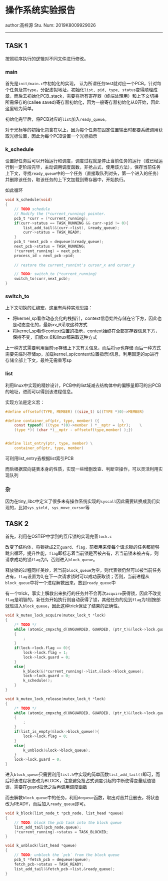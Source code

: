 # 操作系统实验报告

author:高梓源   Stu. Num: 2019K8009929026

---

## TASK 1

按照程序执行的逻辑对不同文件进行修改。

### main

首先是`init/main.c`中初始化的实现， 认为所谓任务test就对应一个PCB，针对每个任务及其`type`，分配虚拟地址，初始化`list, pid, type, status`变得顺理成章，而后去初始化PCB_stack，需要将所有寄存器（终端处理用）和上下文切换所需保存的(callee saved)寄存器初始化，因为一般寄存器初始化从0开始，因此这里较为简单。

初始化完毕后，将PCB对应的`list`加入`ready_queue`。

对于光标等的初始化包含在以上，因为每个任务在固定位置输出时都要系统调用获取光标位置，因此为每个PCB设置一个光标指示

### k_schedule

设置好任务后可以开始运行和调度，调度过程就是停止当前任务的运行（或已经运行到一定阶段完毕，主动调用调度函数，非抢占式，使用该方法），保存当前任务上下文，寻找`ready_queue`中的一个任务（直接取队列对头，第一个进入的任务）并删除该任务，取该任务的上下文加载到寄存器中，开始执行。

如此循环

```C
void k_schedule(void)
{
    // TODO schedule
    // Modify the (*current_running) pointer.
    pcb_t *curr = (*current_running);
    if(curr->status == TASK_RUNNING && curr->pid != 0){
        list_add_tail(&(curr->list), &ready_queue);
        curr->status = TASK_READY;
    }
    pcb_t *next_pcb = dequeue(&ready_queue);
    next_pcb->status = TASK_RUNNING;
    (*current_running) = next_pcb;
    process_id = next_pcb->pid;
    
    // restore the current_runnint's cursor_x and cursor_y

    // TODO: switch_to (*current_running)
    switch_to(curr,next_pcb);
}
```

### switch_to

上下文切换的汇编宏，这里有两种实现思路：

- 将kernel_sp看作动态变化的栈指针，context信息始终存储在它下方，因此也是动态变化的，最新xv_6采取这种方式
- 将kernel_sp看作context位置的指示，context始终在全部寄存器信息下方，保持不变，旧版xv_6和linux都采取这种方式

上一种方式需要利用当前sp存储上下文有关信息，而后将sp也存储
而后一种方式需要先临时存储sp，加载kernel_sp(context位置指示)信息，利用固定的sp进行存储全部上下文，最终无需重写sp

### list

利用linux中实现的精妙设计，PCB中的list域减去结构体中的偏移量即可的出PCB的地址，进而可以得到该进程信息。

实现方法是定义宏：

```C
#define offsetof(TYPE, MEMBER) ((size_t) &((TYPE *)0)->MEMBER)

#define container_of(ptr, type, member) ({          \
    const typeof( ((type *)0)->member ) *__mptr = (ptr);    \
    (type *)( (char *)__mptr - offsetof(type,member) );})


#define list_entry(ptr, type, member) \
	container_of(ptr, type, member)
```

可利用list_entry去根据list索引PCB

而后根据双向链表本身的性质，实现一些增删改查、判断空操作，可以灵活利用实现队列

### 杂

因为在tiny_libc中定义了很多未有操作系统实现的`syscall`因此需要转换成我们实现的，比如`sys_yield, sys_move_cursor`等

## TASK 2

首先，利用在OSTEP中学到的互斥锁的实现完善`lock.c`

改变了结构体，将锁拆成2元`guard, flag`，前者用来使每个请求锁的任务都能够跳出循环，提升性能，`flag`即标志着当前锁是否被占有，若当前锁未被占有，则请求成功的锁`flag`为1，否则进入`block_queue`。

释放锁的过程同样美妙，若当前`block_queue`为空，则代表锁仍然可以被当前任务占有，`flag`设置为0,在下一次请求锁时可以成功获取锁；否则，当前进程从`block_queue`中将一个进程解救出来，放到`ready_queue`中

有一个trick，事实上解救出来执行的任务并不会再次`acquire`获得锁，因此不改变`flag`是明智的，新任务开始执行则自动获得了锁，其他任务的见到`flag`为1则按部就班进入`block_queue`，因此这种trick保证了结果的正确性。

```C
void k_mutex_lock_acquire(mutex_lock_t *lock)
{
    /* TODO */
    while (atomic_cmpxchg_d(UNGUARDED, GUARDED, (ptr_t)&(lock->lock.guard)) == GUARDED)
    {
        ;
    }
    if(lock->lock.flag == 0){
        lock->lock.flag = 1;
        lock->lock.guard = 0;
    }
    else{
        k_block(&(*current_running)->list,&lock->block_queue);
        lock->lock.guard = 0;
        k_schedule();
    }
}

void k_mutex_lock_release(mutex_lock_t *lock)
{
    /* TODO */
    while (atomic_cmpxchg_d(UNGUARDED, GUARDED, (ptr_t)&(lock->lock.guard)) == GUARDED)
    {
        ;
    }
    if(list_is_empty(&lock->block_queue)){
        lock->lock.flag = 0;
    }
    else{
        k_unblock(&lock->block_queue);
    }
    lock->lock.guard = 0;
}
```

进入`block_queue`只需要利用`list.h`中实现的简单函数`list_add_tail()`即可，而后将该进程状态改为BLOCK，注意避免抢占式调度引起的中断使得变量赋值错误，需要在guard拉低之后再调用调度函数

而去解救`block_queue`中的任务，利用`dequeue`函数，取出对首并且删去，将状态改为READY，而后加入`ready_queue`即可。

```C
void k_block(list_node_t *pcb_node, list_head *queue)
{
    // TODO: block the pcb task into the block queue
    list_add_tail(pcb_node,queue);
    (*current_running)->status = TASK_BLOCKED;
}

void k_unblock(list_head *queue)
{
    // TODO: unblock the `pcb` from the block queue
    pcb_t *fetch_pcb = dequeue(queue);
    fetch_pcb->status = TASK_READY;
    list_add_tail(&fetch_pcb->list,&ready_queue);
}
```